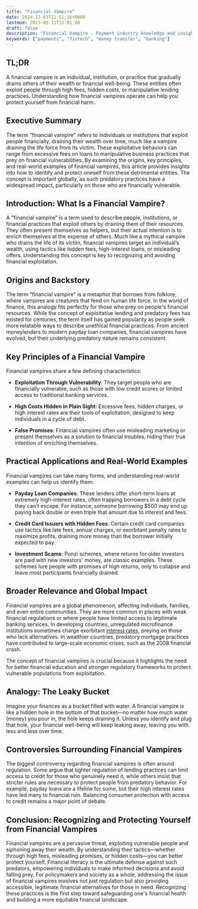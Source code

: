 ```yaml
---
title: "Financial Vampire"
date: 2024-12-03T11:51:16+0000
lastmod: 2025-08-11T12:01:00
draft: false
description: "Financial Vampire - Payment industry knowledge and insights"
keywords: ["payments", "fintech", "money transfer", "banking"]
---
```


## TL;DR

A financial vampire is an individual, institution, or practice that gradually drains others of their wealth or financial well-being. These entities often exploit people through high fees, hidden costs, or manipulative lending practices. Understanding how financial vampires operate can help you protect yourself from financial harm.

## Executive Summary

The term "financial vampire" refers to individuals or institutions that exploit people financially, draining their wealth over time, much like a vampire draining the life force from its victim. These exploitative behaviors can range from excessive fees on loans to manipulative business practices that prey on financial vulnerabilities. By examining the origins, key principles, and real-world examples of financial vampires, this article provides insights into how to identify and protect oneself from these detrimental entities. The concept is important globally, as such predatory practices have a widespread impact, particularly on those who are financially vulnerable.

## Introduction: What Is a Financial Vampire?

A "financial vampire" is a term used to describe people, institutions, or financial practices that exploit others by draining them of their resources. They often present themselves as helpers, but their actual intention is to enrich themselves at the expense of others. Much like a mythical vampire who drains the life of its victim, financial vampires target an individual’s wealth, using tactics like hidden fees, high-interest loans, or misleading offers. Understanding this concept is key to recognizing and avoiding financial exploitation.

## Origins and Backstory

The term "financial vampire" is a metaphor that borrows from folklore, where vampires are creatures that feed on human life force. In the world of finance, this analogy fits perfectly for those who prey on people's financial resources. While the concept of exploitative lending and predatory fees has existed for centuries, the term itself has gained popularity as people seek more relatable ways to describe unethical financial practices. From ancient moneylenders to modern payday loan companies, financial vampires have evolved, but their underlying predatory nature remains consistent.

## Key Principles of a Financial Vampire

Financial vampires share a few defining characteristics:

- **Exploitation Through Vulnerability**: They target people who are financially vulnerable, such as those with low credit scores or limited access to traditional banking services.

- **High Costs Hidden in Plain Sight**: Excessive fees, hidden charges, or high interest rates are their tools of exploitation, designed to keep individuals in a cycle of debt.

- **False Promises**: Financial vampires often use misleading marketing or present themselves as a solution to financial troubles, hiding their true intention of enriching themselves.

## Practical Applications and Real-World Examples

Financial vampires can take many forms, and understanding real-world examples can help us identify them:

- **Payday Loan Companies**: These lenders offer short-term loans at extremely high-interest rates, often trapping borrowers in a debt cycle they can't escape. For instance, someone borrowing $500 may end up paying back double or even triple that amount due to interest and fees.

- **Credit Card Issuers with Hidden Fees**: Certain credit card companies use tactics like late fees, annual charges, or exorbitant penalty rates to maximize profits, draining more money than the borrower initially expected to pay.

- **Investment Scams**: Ponzi schemes, where returns for older investors are paid with new investors' money, are classic examples. These schemes lure people with promises of high returns, only to collapse and leave most participants financially drained.

## Broader Relevance and Global Impact

Financial vampires are a global phenomenon, affecting individuals, families, and even entire communities. They are more common in places with weak financial regulations or where people have limited access to legitimate banking services. In developing countries, unregulated microfinance institutions sometimes charge exorbitant [interest rates](https://faisalkhanllc.xyz/resources/payments-wiki/i/interest/interest-rates/), preying on those who lack alternatives. In wealthier countries, predatory mortgage practices have contributed to large-scale economic crises, such as the 2008 financial crash.

The concept of financial vampires is crucial because it highlights the need for better financial education and stronger regulatory frameworks to protect vulnerable populations from exploitation.

## Analogy: The Leaky Bucket

Imagine your finances as a bucket filled with water. A financial vampire is like a hidden hole in the bottom of that bucket—no matter how much water (money) you pour in, the hole keeps draining it. Unless you identify and plug that hole, your financial well-being will keep leaking away, leaving you with less and less over time.

## Controversies Surrounding Financial Vampires

The biggest controversy regarding financial vampires is often around regulation. Some argue that tighter regulation of lending practices can limit access to credit for those who genuinely need it, while others insist that stricter rules are necessary to protect people from predatory behavior. For example, payday loans are a lifeline for some, but their high interest rates have led many to financial ruin. Balancing consumer protection with access to credit remains a major point of debate.

## Conclusion: Recognizing and Protecting Yourself from Financial Vampires

Financial vampires are a pervasive threat, exploiting vulnerable people and siphoning away their wealth. By understanding their tactics—whether through high fees, misleading promises, or hidden costs—you can better protect yourself. Financial literacy is the ultimate defense against such predators, empowering individuals to make informed decisions and avoid falling prey. For policymakers and society as a whole, addressing the issue of financial vampires involves not just regulation but also providing accessible, legitimate financial alternatives for those in need. Recognizing these practices is the first step toward safeguarding one's financial health and building a more equitable financial landscape.